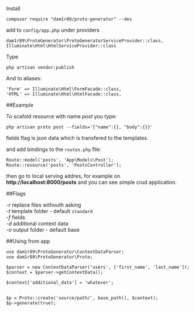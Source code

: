 Install

    composer require "dam1r89/proto-generator" --dev 

add to `config/app.php` under providers

    dam1r89\ProtoGenerator\ProtoGeneratorServiceProvider::class,
    Illuminate\Html\HtmlServiceProvider::class

Type
    
    php artisan vendor:publish

And to aliases:

    'Form' => Illuminate\Html\FormFacade::class,
    'HTML' => Illuminate\Html\HtmlFacade::class,

##Example

To scafold resource with name *post* you type:

    php artisan proto post --fields='{"name":{}, "body":{}}'

fields flag is json data which is transfered to the templates.

and add bindings to the `routes.php` file:

    Route::model('posts', 'App\Models\Post');
    Route::resource('posts', 'PostsController');

then go to local serving addres, for example on **http://localhost:8000/posts** and you can see simple crud application.

##Flags

*-r* replace files withouth asking  
*-t* template folder - default `standard`  
*-f* fields  
*-d* additional context data  
*-o* output folder - default base  

##Using from app

    use dam1r89\ProtoGenerator\ContextDataParser;
    use dam1r89\ProtoGenerator\Proto;

    $parser = new ContextDataParser('users', ['first_name', 'last_name']);
    $context = $parser->getContextData();

    $context['additional_data'] = 'whatever';


    $p = Proto::create('source/path/', base_path(), $context);
    $p->generate(true);
